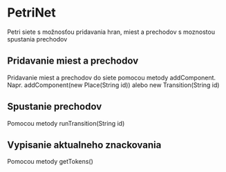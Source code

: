 # PetriNet
Petri siete s možnosťou pridavania hran, miest a prechodov s moznostou spustania prechodov

## Pridavanie miest a prechodov
Pridavanie miest a prechodov do siete pomocou metody addComponent.
Napr. addComponent(new Place(String id)) alebo new Transition(String id)

## Spustanie prechodov
Pomocou metody runTransition(String id)

## Vypisanie aktualneho znackovania
Pomocou metody getTokens()
